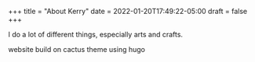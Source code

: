 +++
title = "About Kerry"
date = 2022-01-20T17:49:22-05:00
draft = false
+++

I do a lot of different things, especially arts and crafts. 


website build on cactus theme using hugo